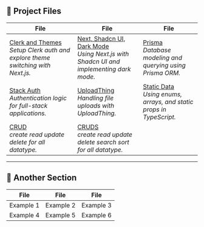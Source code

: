 ## 📁 Project Files

| File | File | File |
|------|------|------|
| [Clerk and Themes](./clerk%20and%20themes.md) <br> _Setup Clerk auth and explore theme switching with Next.js._ | [Next, Shadcn UI, Dark Mode](./next%20,%20shadcn%20ui%20,%20dark%20mode.md) <br> _Using Next.js with Shadcn UI and implementing dark mode._ | [Prisma](./prisma.md) <br> _Database modeling and querying using Prisma ORM._ |
| [Stack Auth](./stack%20auth.md) <br> _Authentication logic for full-stack applications._ | [UploadThing](./uploadthing.md) <br> _Handling file uploads with UploadThing._ | [Static Data](./static%20data.md) <br> _Using enums, arrays, and static props in TypeScript._ |
| [CRUD](./crud.md) <br> _create read update delete for all datatype._ | [CRUDS](./cruds.md) <br> _create read update delete search sort for all datatype._ |  |

---

## 📁 Another Section

| File | File | File |
|------|------|------|
| Example 1 | Example 2 | Example 3 |
| Example 4 | Example 5 | Example 6 |

